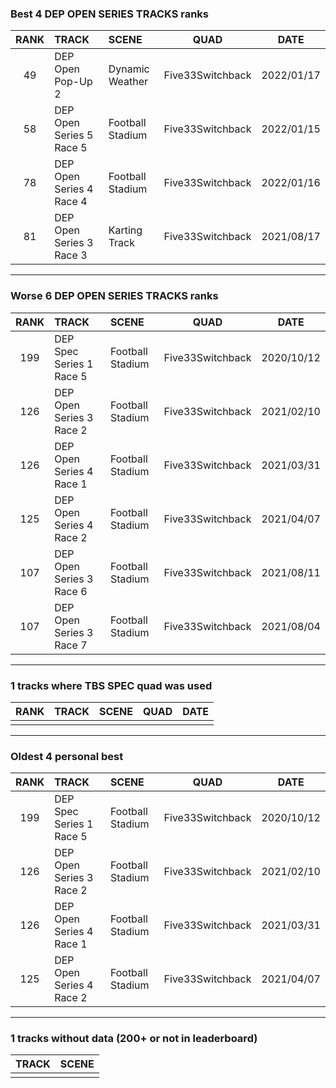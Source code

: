### Best 4 DEP OPEN SERIES TRACKS ranks
|RANK|TRACK|SCENE|QUAD|DATE|
|:---:|:---|:---|:---:|:---:|
|49|DEP Open Pop-Up 2|Dynamic Weather|Five33Switchback|2022/01/17|
|58|DEP Open Series 5 Race 5|Football Stadium|Five33Switchback|2022/01/15|
|78|DEP Open Series 4 Race 4|Football Stadium|Five33Switchback|2022/01/16|
|81|DEP Open Series 3 Race 3|Karting Track|Five33Switchback|2021/08/17|
---
### Worse 6 DEP OPEN SERIES TRACKS ranks
|RANK|TRACK|SCENE|QUAD|DATE|
|:---:|:---|:---|:---:|:---:|
|199|DEP Spec Series 1 Race 5|Football Stadium|Five33Switchback|2020/10/12|
|126|DEP Open Series 3 Race 2|Football Stadium|Five33Switchback|2021/02/10|
|126|DEP Open Series 4 Race 1|Football Stadium|Five33Switchback|2021/03/31|
|125|DEP Open Series 4 Race 2|Football Stadium|Five33Switchback|2021/04/07|
|107|DEP Open Series 3 Race 6|Football Stadium|Five33Switchback|2021/08/11|
|107|DEP Open Series 3 Race 7|Football Stadium|Five33Switchback|2021/08/04|
---
### 1 tracks where TBS SPEC quad was used
|RANK|TRACK|SCENE|QUAD|DATE|
|:---:|:---|:---|:---:|:---:|
||||||
---
### Oldest 4 personal best
|RANK|TRACK|SCENE|QUAD|DATE|
|:---:|:---|:---|:---:|:---:|
|199|DEP Spec Series 1 Race 5|Football Stadium|Five33Switchback|2020/10/12|
|126|DEP Open Series 3 Race 2|Football Stadium|Five33Switchback|2021/02/10|
|126|DEP Open Series 4 Race 1|Football Stadium|Five33Switchback|2021/03/31|
|125|DEP Open Series 4 Race 2|Football Stadium|Five33Switchback|2021/04/07|
---
### 1 tracks without data (200+ or not in leaderboard)
|TRACK|SCENE|
|:---|:---|
|||
